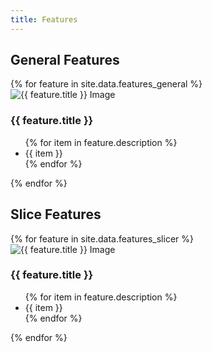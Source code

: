 ```yaml
---
title: Features
---
```

<link rel="stylesheet" href="{{ '/assets/css/stylesNew.css' | prepend: site.baseurl }}">

## General Features

<div class="features-grid">
  {% for feature in site.data.features_general %}
  <div class="feature-item">
    <img src="{{ site.baseurl }}/{{ feature.image }}" alt="{{ feature.title }} Image">
    <h3>{{ feature.title }}</h3>
    <ul>
      {% for item in feature.description %}
      <li>{{ item }}</li>
      {% endfor %}
    </ul>
  </div>
  {% endfor %}
</div>

## Slice Features

<div class="features-grid">
  {% for feature in site.data.features_slicer %}
  <div class="feature-item">
    <img src="{{ site.baseurl }}/{{ feature.image }}" alt="{{ feature.title }} Image">
    <h3>{{ feature.title }}</h3>
    <ul>
      {% for item in feature.description %}
      <li>{{ item }}</li>
      {% endfor %}
    </ul>
  </div>
  {% endfor %}
</div>
